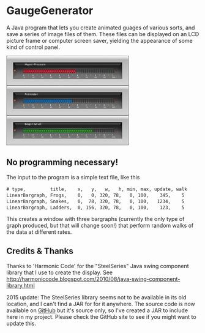 GaugeGenerator
==============

A Java program that lets you create animated guages of various sorts, and save a series of image files of them. These files can be displayed on an LCD picture frame or computer screen saver, yielding the appearance of some kind of control panel.


![A screenshot of GaugeGenerator in action](ExampleOutput1.gif "GaugeGenerator")



No programming necessary!
-------------------------
The input to the program is a simple text file, like this

```
# type,         title,    x,   y,   w,   h, min, max, update, walk
LinearBargraph, Frogs,    0,   0, 320, 78,   0, 100,    345,    5
LinearBargraph, Snakes,   0,  78, 320, 78,   0, 100,   1234,    5
LinearBargraph, Ladders,  0, 156, 320, 78,   0, 100,    123,    5
```

This creates a window with three bargraphs (currently the only type of graph produced, but that will change soon!)
that perform random walks of the data at different rates.


Credits & Thanks
-------

Thanks to 'Harmonic Code' for the "SteelSeries" Java swing component library that I use to 
create the display. See http://harmoniccode.blogspot.com/2010/08/java-swing-component-library.html

2015 update: The SteelSeries library seems not to be available in its old location, 
and I can't find a JAR for for it anywhere. The source code is now available on 
[GitHub](https://github.com/HanSolo/SteelSeries-Swing)
but it's source only, so I've created a JAR to include here in my project.
Please check the GitHub site to see if you might want to update this.

